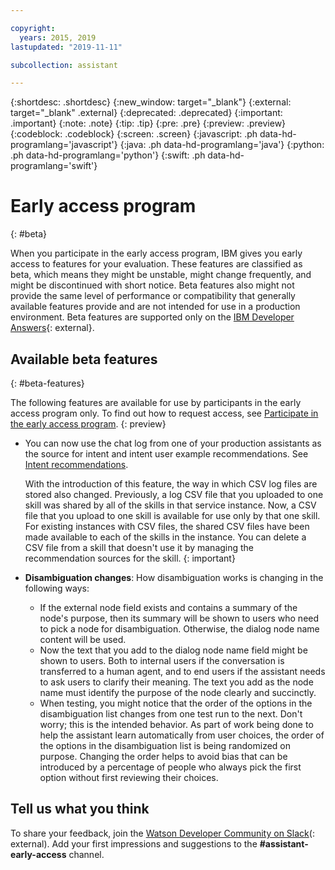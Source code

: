 ```yaml
---

copyright:
  years: 2015, 2019
lastupdated: "2019-11-11"

subcollection: assistant

---
```


{:shortdesc: .shortdesc}
{:new_window: target="_blank"}
{:external: target="_blank" .external}
{:deprecated: .deprecated}
{:important: .important}
{:note: .note}
{:tip: .tip}
{:pre: .pre}
{:preview: .preview}
{:codeblock: .codeblock}
{:screen: .screen}
{:javascript: .ph data-hd-programlang='javascript'}
{:java: .ph data-hd-programlang='java'}
{:python: .ph data-hd-programlang='python'}
{:swift: .ph data-hd-programlang='swift'}

# Early access program
{: #beta}

When you participate in the early access program, IBM gives you early access to features for your evaluation. These features are classified as beta, which means they might be unstable, might change frequently, and might be discontinued with short notice. Beta features also might not provide the same level of performance or compatibility that generally available features provide and are not intended for use in a production environment. Beta features are supported only on the [IBM Developer Answers](https://developer.ibm.com/answers/topics/watson-assistant/){: external}.

## Available beta features
{: #beta-features}

The following features are available for use by participants in the early access program only. To find out how to request access, see [Participate in the early access program](/docs/services/assistant?topic=assistant-feedback#feedback-beta).
{: preview}

- You can now use the chat log from one of your production assistants as the source for intent and intent user example recommendations. See [Intent recommendations](/docs/services/assistant?topic=assistant-beta-intent-recommendations).

  With the introduction of this feature, the way in which CSV log files are stored also changed. Previously, a log CSV file that you uploaded to one skill was shared by all of the skills in that service instance. Now, a CSV file that you upload to one skill is available for use only by that one skill. For existing instances with CSV files, the shared CSV files have been made available to each of the skills in the instance. You can delete a CSV file from a skill that doesn't use it by managing the recommendation sources for the skill.
  {: important}

- **Disambiguation changes**: How disambiguation works is changing in the following ways:

  - If the external node field exists and contains a summary of the node's purpose, then its summary will be shown to users who need to pick a node for disambiguation. Otherwise, the dialog node name content will be used.
  - Now the text that you add to the dialog node name field might be shown to users. Both to internal users if the conversation is transferred to a human agent, and to end users if the assistant needs to ask users to clarify their meaning. The text you add as the node name must identify the purpose of the node clearly and succinctly. 
  - When testing, you might notice that the order of the options in the disambiguation list changes from one test run to the next. Don't worry; this is the intended behavior. As part of work being done to help the assistant learn automatically from user choices, the order of the options in the disambiguation list is being randomized on purpose. Changing the order helps to avoid bias that can be introduced by a percentage of people who always pick the first option without first reviewing their choices.

<!-- - You can test out publishing your assistant as a \[24\]7.ai chatbot. See [Testing a \[24\]7.ai chatbot integration](/docs/services/assistant?topic=assistant-deploy-247ai). Added with 1.72, removed from doc after 1.80 -->

## Tell us what you think

To share your feedback, join the [Watson Developer Community on Slack](http://wdc-slack-inviter.mybluemix.net/)(: external). Add your first impressions and suggestions to the **#assistant-early-access** channel.